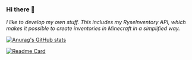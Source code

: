 ### Hi there 👋 
_I like to develop my own stuff. This includes my RyseInventory API, which makes it possible to create inventories in Minecraft in a simplified way._

[![Anurag's GitHub stats](https://github-readme-stats.vercel.app/api?username=Rysefoxx&theme=dracula)](https://github.com/anuraghazra/github-readme-stats) 

[![Readme Card](https://github-readme-stats.vercel.app/api/pin/?username=rysefoxx&repo=ryseinventory&show_owner=true)](https://github.com/Rysefoxx/RyseInventory)
